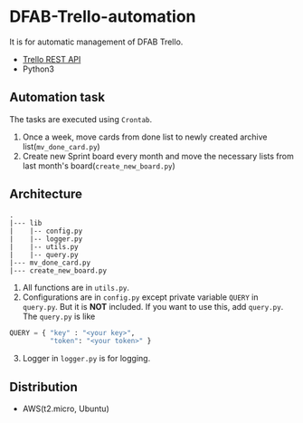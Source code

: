 # DFAB-Trello-automation
It is for automatic management of DFAB Trello.  
- [Trello REST API](https://trello.readme.io/reference#introduction)
- Python3

## Automation task
The tasks are executed using `Crontab`.
1. Once a week, move cards from done list to newly created archive list(`mv_done_card.py`)
2. Create new Sprint board every month and move the necessary lists from last month's board(`create_new_board.py`)

## Architecture
```
.
|--- lib
|    |-- config.py
|    |-- logger.py
|    |-- utils.py
|    |-- query.py
|--- mv_done_card.py
|--- create_new_board.py
```

1. All functions are in `utils.py`. 
2. Configurations are in `config.py` except private variable `QUERY` in `query.py`. 
But it is **NOT** included. If you want to use this, add `query.py`. The `query.py` is like  

```python
QUERY = { "key" : "<your key>", 
          "token": "<your token>" }
```

3. Logger in `logger.py` is for logging.

## Distribution
- AWS(t2.micro, Ubuntu)
